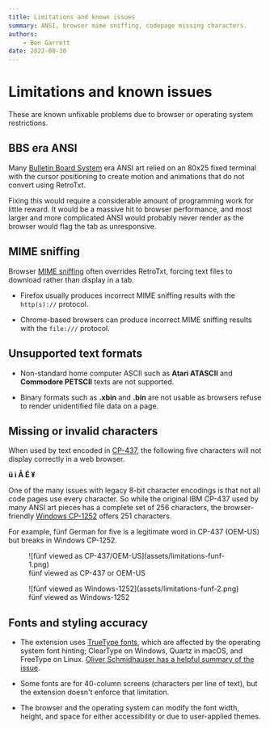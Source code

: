 ```yaml
---
title: Limitations and known issues
summary: ANSI, browser mime sniffing, codepage missing characters.
authors:
    - Ben Garrett
date: 2022-08-30
---
```

# Limitations and known issues

These are known unfixable problems due to browser or operating system restrictions.

## BBS era ANSI

Many [Bulletin Board System](https://spectrum.ieee.org/tech-history/cyberspace/social-medias-dialup-ancestor-the-bulletin-board-system) era ANSI art relied on an 80x25 fixed terminal with the cursor positioning to create motion and animations that do not convert using RetroTxt.

Fixing this would require a considerable amount of programming work for little reward. It would be a massive hit to browser performance, and most larger and more complicated ANSI would probably never render as the browser would flag the tab as unresponsive.
## MIME sniffing

Browser [MIME sniffing](https://en.wikipedia.org/wiki/Content_sniffing) often overrides RetroTxt, forcing text files to download rather than display in a tab.

- Firefox usually produces incorrect MIME sniffing results with the `http(s)://` protocol.

- Chrome-based browsers can produce incorrect MIME sniffing results with the `file:///` protocol.
## Unsupported text formats

- Non-standard home computer ASCII such as **Atari ATASCII** and **Commodore PETSCII** texts are not supported.

- Binary formats such as **.xbin** and **.bin** are not usable as browsers refuse to render unidentified file data on a page.

## Missing or invalid characters

When used by text encoded in [CP-437](https://en.wikipedia.org/wiki/Code_page_437), the following five characters will not display correctly in a web browser.

**ü ì Å É ¥**

One of the many issues with legacy 8-bit character encodings is that not all code pages use every character. So while the original IBM CP-437 used by many ANSI art pieces has a complete set of 256 characters, the browser-friendly [Windows CP-1252](https://en.wikipedia.org/wiki/Windows-1252) offers 251 characters.

For example, fünf German for five is a legitimate word in CP-437 (OEM-US) but breaks in Windows CP-1252.

<figure markdown>
  ![fünf viewed as CP-437/OEM-US](assets/limitations-funf-1.png)
  <figcaption>fünf viewed as CP-437 or OEM-US</figcaption>
</figure>

<figure markdown>
  ![fünf viewed as Windows-1252](assets/limitations-funf-2.png)
  <figcaption>fünf viewed as Windows-1252</figcaption>
</figure>

## Fonts and styling accuracy

- The extension uses [TrueType fonts](https://en.wikipedia.org/wiki/TrueType), which are affected by the operating system font hinting; ClearType on Windows, Quartz in macOS, and FreeType on Linux. [Oliver Schmidhauser has a helpful summary of the issue](https://glow.li/technology/2016/7/15/using-pixel-fonts-in-a-browser-without-font-smoothing).

- Some fonts are for 40-column screens (characters per line of text), but the extension doesn't enforce that limitation.

- The browser and the operating system can modify the font width, height, and space for either accessibility or due to user-applied themes.
